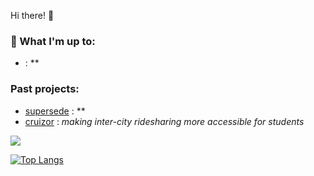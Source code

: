 Hi there! 👋

### 🔭 What I'm up to:

- []() : **

### Past projects:

- [supersede]() : **
- [cruizor]() : *making inter-city ridesharing more accessible for students*

![](https://github-readme-stats.vercel.app/api?username=danielhzhang&count_private=true&hide_rank=true&show_icons=true&theme=tokyonight)

[![Top Langs](https://github-readme-stats.vercel.app/api/top-langs/?username=danielhzhang&layout=compact&card_width=410&theme=tokyonight)](https://github.com/anuraghazra/github-readme-stats)

<!--
**DanielHZhang/danielhzhang** is a ✨ _special_ ✨ repository because its `README.md` (this file) appears on your GitHub profile.

Here are some ideas to get you started:

- 🔭 I’m currently working on ...
- 🌱 I’m currently learning ...
- 👯 I’m looking to collaborate on ...
- 🤔 I’m looking for help with ...
- 💬 Ask me about ...
- 📫 How to reach me: ...
- 😄 Pronouns: ...
- ⚡ Fun fact: ...
-->
